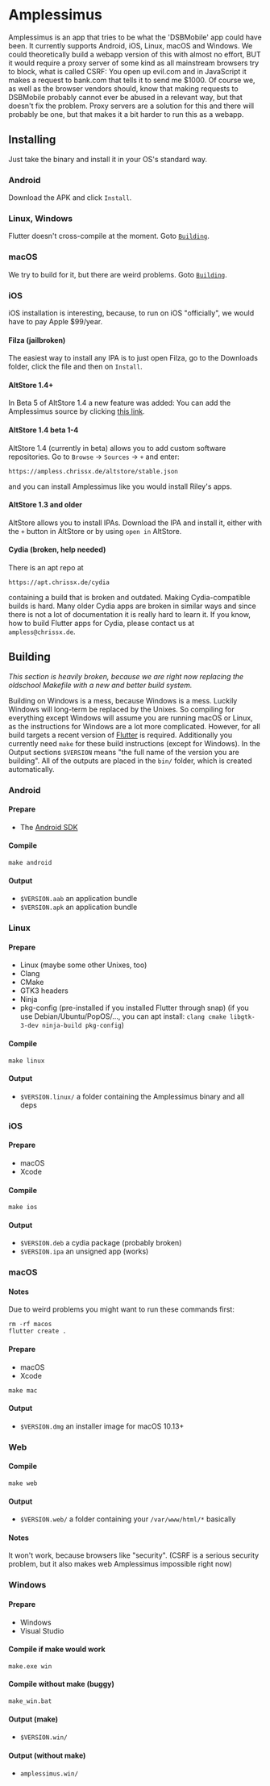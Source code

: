 # Amplessimus
Amplessimus is an app that tries to be what the 'DSBMobile' app could
have been. It currently supports Android, iOS, Linux, macOS and
Windows. We could theoretically build a webapp version of this with
almost no effort, BUT it would require a proxy server of some kind as
all mainstream browsers try to block, what is called CSRF: You open up
evil.com and in JavaScript it makes a request to bank.com that tells
it to send me $1000. Of course we, as well as the browser vendors
should, know that making requests to DSBMobile probably cannot ever
be abused in a relevant way, but that doesn't fix the problem. Proxy
servers are a solution for this and there will probably be one, but
that makes it a bit harder to run this as a webapp.

## Installing
Just take the binary and install it in your OS's standard way.
### Android
Download the APK and click `Install`.
### Linux, Windows
Flutter doesn't cross-compile at the moment. Goto [`Building`](#build).
### macOS
We try to build for it, but there are weird problems. Goto [`Building`](#build).
### iOS
iOS installation is interesting, because, to run on iOS "officially",
we would have to pay Apple $99/year.
#### Filza (jailbroken)
The easiest way to install any IPA is to just open Filza, go to the
Downloads folder, click the file and then on `Install`.
#### AltStore 1.4+
In Beta 5 of AltStore 1.4 a new feature was added: You can add the Amplessimus
source by clicking
[this link](altstore://source?url=https://ampless.chrissx.de/altstore/stable.json).
#### AltStore 1.4 beta 1-4
AltStore 1.4 (currently in beta) allows you to add custom software
repositories. Go to `Browse` → `Sources` → `+` and enter:
```
https://ampless.chrissx.de/altstore/stable.json
```
and you can install Amplessimus like you would install Riley's apps.
#### AltStore 1.3 and older
AltStore allows you to install IPAs. Download the IPA and install it,
either with the `+` button in AltStore or by using `open in` AltStore.
#### Cydia (broken, help needed)
There is an apt repo at
```
https://apt.chrissx.de/cydia
```
containing a build that is broken and outdated. Making
Cydia-compatible builds is hard. Many older Cydia apps are broken in
similar ways and since there is not a lot of documentation it is
really hard to learn it. If you know, how to build Flutter apps for
Cydia, please contact us at `ampless@chrissx.de`.

## <a name="build"></a> Building
_This section is heavily broken, because we are right now replacing
the oldschool Makefile with a new and better build system._

Building on Windows is a mess, because Windows is a mess. Luckily
Windows will long-term be replaced by the Unixes. So compiling for
everything except Windows will assume you are running macOS or Linux,
as the instructions for Windows are a lot more complicated. However,
for all build targets a recent version of
[Flutter](https://flutter.dev/docs/get-started/install) is required.
Additionally you currently need `make` for these build instructions
(except for Windows). In the Output sections `$VERSION` means
"the full name of the version you are building". All of the outputs
are placed in the `bin/` folder, which is created automatically.

### Android
#### Prepare
* The [Android SDK](https://developer.android.com/studio)
#### Compile
```
make android
```
#### Output
* `$VERSION.aab` an application bundle
* `$VERSION.apk` an application bundle

### Linux
#### Prepare
* Linux (maybe some other Unixes, too)
* Clang
* CMake
* GTK3 headers
* Ninja
* pkg-config
(pre-installed if you installed Flutter through snap)
(if you use Debian/Ubuntu/PopOS/…, you can apt install:
`clang cmake libgtk-3-dev ninja-build pkg-config`)
#### Compile
```
make linux
```
#### Output
* `$VERSION.linux/` a folder containing the Amplessimus binary and all deps

### iOS
#### Prepare
* macOS
* Xcode
#### Compile
```
make ios
```
#### Output
* `$VERSION.deb` a cydia package (probably broken)
* `$VERSION.ipa` an unsigned app (works)

### macOS
#### Notes
Due to weird problems you might want to run these commands first:
```
rm -rf macos
flutter create .
```
#### Prepare
* macOS
* Xcode
```
make mac
```
#### Output
* `$VERSION.dmg` an installer image for macOS 10.13+

### Web
#### Compile
```
make web
```
#### Output
* `$VERSION.web/` a folder containing your `/var/www/html/*` basically
#### Notes
It won't work, because browsers like "security". (CSRF is a serious security
problem, but it also makes web Amplessimus impossible right now)

### Windows
#### Prepare
* Windows
* Visual Studio
#### Compile if make would work
```
make.exe win
```
#### Compile without make (buggy)
```
make_win.bat
```
#### Output (make)
* `$VERSION.win/`
#### Output (without make)
* `amplessimus.win/`
